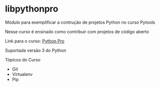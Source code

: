 # libpythonpro
Módulo para exemplificar a contrução de projetos Python no curso Pytools

Nesse curso é ensinado como contribuir com projetos de código aberto

Link para o curso: [Python Pro](#)

Suportada versão 3 do Python

Tópicos do Curso

- Git
- Virtualenv
- Pip